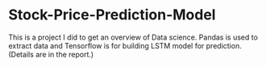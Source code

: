 # Stock-Price-Prediction-Model
This is a project I did to get an overview of Data science. Pandas is used to extract data and Tensorflow is for building LSTM model for prediction. (Details are in the report.)
